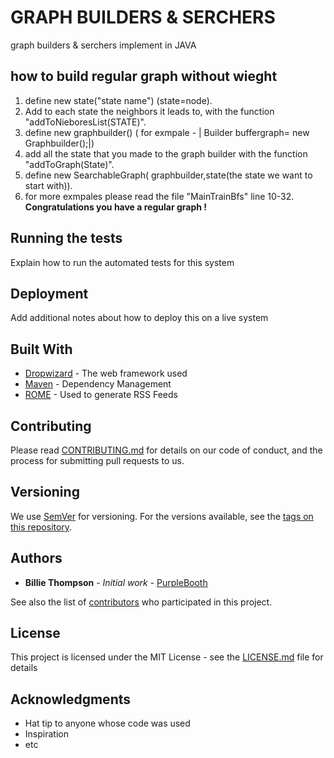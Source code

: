 # GRAPH BUILDERS & SERCHERS

graph builders & serchers implement in JAVA

## how to build regular graph without wieght
1. define new state("state name") (state=node).
2. Add to each state the neighbors it leads to, with the function "addToNieboresList(STATE)".
3. define new graphbuilder() ( for exmpale - | Builder buffergraph= new Graphbuilder();|)
4. add all the state that you made to the graph builder with the function "addToGraph(State)".
5. define new SearchableGraph( graphbuilder,state(the state we want to start with)).
6. for more exmpales please read the file "MainTrainBfs" line 10-32.
**Congratulations you have a regular graph !**


## Running the tests

Explain how to run the automated tests for this system

## Deployment

Add additional notes about how to deploy this on a live system

## Built With

* [Dropwizard](http://www.dropwizard.io/1.0.2/docs/) - The web framework used
* [Maven](https://maven.apache.org/) - Dependency Management
* [ROME](https://rometools.github.io/rome/) - Used to generate RSS Feeds

## Contributing

Please read [CONTRIBUTING.md](https://gist.github.com/PurpleBooth/b24679402957c63ec426) for details on our code of conduct, and the process for submitting pull requests to us.

## Versioning

We use [SemVer](http://semver.org/) for versioning. For the versions available, see the [tags on this repository](https://github.com/your/project/tags). 

## Authors

* **Billie Thompson** - *Initial work* - [PurpleBooth](https://github.com/PurpleBooth)

See also the list of [contributors](https://github.com/your/project/contributors) who participated in this project.

## License

This project is licensed under the MIT License - see the [LICENSE.md](LICENSE.md) file for details

## Acknowledgments

* Hat tip to anyone whose code was used
* Inspiration
* etc
